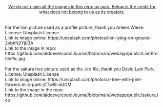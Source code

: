 <center><ins>
We do not claim all the images in this repo as ours. Below is the credit for what does not belong to us as its creators.
</ins></center>
<br>
<br>For the lion picture used as a profile picture, thank you Arleen Wiese.
<br>License: Unsplash License
<br>Link to image online: https://unsplash.com/photos/lion-lying-on-ground-2vbhN2Yjb3A
<br>Link to the image in repo: https://github.com/aldoeve/cooolJournal/blob/main/webapp/public/LionProfilePic.jpg
<br>
<br>For the sakura tree picture used as the .ico file, thank you David Lam Park.
<br>License: Unsplash License
<br>Link to image online: https://unsplash.com/photos/a-tree-with-pink-flowers-in-a-park-jCTwI8-oUOM
<br>Link to the image in the repo: https://github.com/aldoeve/cooolJournal/blob/main/webapp/public/sakura.ico
